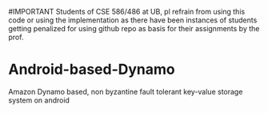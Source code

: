 #IMPORTANT
Students of CSE 586/486 at UB, pl refrain from using this code or using the implementation as there have been instances of
students getting penalized for using github repo as basis for their assignments by the prof. 

# Android-based-Dynamo 
Amazon Dynamo based, non byzantine fault tolerant key-value storage system on android

